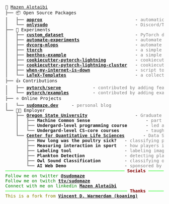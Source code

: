 <pre style="font-family:Menlo,'DejaVu Sans Mono',consolas,'Courier New',monospace">🙂 <a href="https://sudomaze.dev">Mazen Alotaibi</a>                                                                                   
<span style="color: #808080; text-decoration-color: #808080">┣━━ </span>📦 Open Source Packages                                                                         
<span style="color: #808080; text-decoration-color: #808080">┃   ┣━━ </span><span style="font-weight: bold"><a href="https://github.com/approx-ml/approx">approx</a></span>                                   - <span style="color: #808080; text-decoration-color: #808080">automatic quantization library</span>                   
<span style="color: #808080; text-decoration-color: #808080">┃   ┗━━ </span><span style="font-weight: bold"><a href="https://github.com/sudomaze/onlysudo">onlysudo</a></span>                                 - <span style="color: #808080; text-decoration-color: #808080">Discord/Twitch bot that uses AI models</span>           
<span style="color: #808080; text-decoration-color: #808080">┣━━ </span>🔬 Experiments                                                                                  
<span style="color: #808080; text-decoration-color: #808080">┃   ┣━━ </span><span style="font-weight: bold"><a href="https://github.com/sudomaze/custom_dataset">custom_dataset</a></span>                           - <span style="color: #808080; text-decoration-color: #808080">PyTorch dataset example for custom dataset</span>       
<span style="color: #808080; text-decoration-color: #808080">┃   ┣━━ </span><span style="font-weight: bold"><a href="https://github.com/sudomaze/automate-experiments">automate-experiments</a></span>                     - <span style="color: #808080; text-decoration-color: #808080">automate experiments using GitHub Actions</span>        
<span style="color: #808080; text-decoration-color: #808080">┃   ┣━━ </span><span style="font-weight: bold"><a href="https://github.com/sudomaze/dvcorg-mlops">dvcorg-mlops</a></span>                             - <span style="color: #808080; text-decoration-color: #808080">automate experiments using DVC</span>                   
<span style="color: #808080; text-decoration-color: #808080">┃   ┣━━ </span><span style="font-weight: bold"><a href="https://github.com/sudomaze/ttorch">ttorch</a></span>                                   - <span style="color: #808080; text-decoration-color: #808080">a simple wrapper for PyTorch</span>                     
<span style="color: #808080; text-decoration-color: #808080">┃   ┣━━ </span><span style="font-weight: bold"><a href="https://github.com/sudomaze/benthos-example">benthos-example</a></span>                          - <span style="color: #808080; text-decoration-color: #808080">a simple example of using Benthos</span>                
<span style="color: #808080; text-decoration-color: #808080">┃   ┣━━ </span><span style="font-weight: bold"><a href="https://github.com/sudomaze/cookiecutter-pytorch-lightning">cookiecutter-pytorch-lightning</a></span>           - <span style="color: #808080; text-decoration-color: #808080">cookiecutter PyTorch Lightning</span>                   
<span style="color: #808080; text-decoration-color: #808080">┃   ┣━━ </span><span style="font-weight: bold"><a href="https://github.com/sudomaze/cookiecutter-pytorch-lightning-cluster">cookiecutter-pytorch-lightning-cluster</a></span>   - <span style="color: #808080; text-decoration-color: #808080">cookiecutter PyTorch Lightning for cluster</span>       
<span style="color: #808080; text-decoration-color: #808080">┃   ┣━━ </span><span style="font-weight: bold"><a href="https://github.com/sudomaze/when-my-internet-is-down">when-my-internet-is-down</a></span>                 - <span style="color: #808080; text-decoration-color: #808080">script to log when your interet is down</span>          
<span style="color: #808080; text-decoration-color: #808080">┃   ┗━━ </span><span style="font-weight: bold"><a href="https://github.com/sudomaze/LaTeX-Templates">LaTeX-Templates</a></span>                          - <span style="color: #808080; text-decoration-color: #808080">a collection of LaTeX templates</span>                  
<span style="color: #808080; text-decoration-color: #808080">┣━━ </span>👍 Contributions                                                                                
<span style="color: #808080; text-decoration-color: #808080">┃   ┣━━ </span><span style="font-weight: bold"><a href="https://github.com/pytorch/serve/pulls?q=sudomaze">pytorch/serve</a></span>            - <span style="color: #808080; text-decoration-color: #808080">contributed by adding features</span>                                   
<span style="color: #808080; text-decoration-color: #808080">┃   ┗━━ </span><span style="font-weight: bold"><a href="https://github.com/pytorch/examples/pulls?q=sudomaze">pytorch/examples</a></span>         - <span style="color: #808080; text-decoration-color: #808080">contributed by adding examples</span>                                   
<span style="color: #808080; text-decoration-color: #808080">┣━━ </span>⭐ Online Projects                                                                              
<span style="color: #808080; text-decoration-color: #808080">┃   ┗━━ </span><span style="font-weight: bold"><a href="https://sudomaze.dev">sudomaze.dev</a></span>     - <span style="color: #808080; text-decoration-color: #808080">personal blog</span>                                                            
<span style="color: #808080; text-decoration-color: #808080">┗━━ </span>👨‍💻 Employer                                                                                   
<span style="color: #808080; text-decoration-color: #808080">    ┣━━ </span><span style="font-weight: bold"><a href="https://oregonstate.edu/">Oregon State University</a></span>                  - <span style="color: #808080; text-decoration-color: #808080">Graduate Research/Teaching Assistant</span>             
<span style="color: #808080; text-decoration-color: #808080">    ┃   ┣━━ </span><span style="font-weight: bold">Machine Common Sense</span>                     - <span style="color: #808080; text-decoration-color: #808080">part of the CV team and core-maintainer</span>      
<span style="color: #808080; text-decoration-color: #808080">    ┃   ┣━━ </span><span style="font-weight: bold">Undergard-level programming course</span>       - <span style="color: #808080; text-decoration-color: #808080">led a team of 4 undergrad TAs</span>                
<span style="color: #808080; text-decoration-color: #808080">    ┃   ┗━━ </span><span style="font-weight: bold">Undergard-level CS-core courses</span>          - <span style="color: #808080; text-decoration-color: #808080">taught 5 courses in the CS department</span>        
<span style="color: #808080; text-decoration-color: #808080">    ┗━━ </span><span style="font-weight: bold"><a href="https://cqls.oregonstate.edu/">Center for Quantitative Life Sciences</a></span>       - <span style="color: #808080; text-decoration-color: #808080">Data Scientist and Undergrad Lead Researcher</span>  
<span style="color: #808080; text-decoration-color: #808080">        ┣━━ </span><span style="font-weight: bold">How long was the poultry sick?</span>   - <span style="color: #808080; text-decoration-color: #808080">classifying poultry diseases from sound data</span>         
<span style="color: #808080; text-decoration-color: #808080">        ┣━━ </span><span style="font-weight: bold">Measuring interaction in sport</span>   - <span style="color: #808080; text-decoration-color: #808080">how players interact with each others</span>                
<span style="color: #808080; text-decoration-color: #808080">        ┣━━ </span><span style="font-weight: bold">Labeling tool</span>                    - <span style="color: #808080; text-decoration-color: #808080">labeling images for object detection tasks</span>           
<span style="color: #808080; text-decoration-color: #808080">        ┣━━ </span><span style="font-weight: bold">Plankton Detection</span>               - <span style="color: #808080; text-decoration-color: #808080">detecting plankton from imagery data</span>                 
<span style="color: #808080; text-decoration-color: #808080">        ┣━━ </span><span style="font-weight: bold">Owl Sound Classification</span>         - <span style="color: #808080; text-decoration-color: #808080">classifying owl type from sound data</span>                 
<span style="color: #808080; text-decoration-color: #808080">        ┗━━ </span><span style="font-weight: bold">AI Web Demo</span>                      - <span style="color: #808080; text-decoration-color: #808080">sponsored by TechData, IBM, NVIDIA, and AMD</span>          
<span style="color: #00ff00; text-decoration-color: #00ff00">───────────────────────────────────────────── </span><span style="color: #800000; text-decoration-color: #800000; font-weight: bold">Socials</span><span style="color: #00ff00; text-decoration-color: #00ff00"> ──────────────────────────────────────────────</span>
<span style="color: #008000; text-decoration-color: #008000">Follow me on twitter </span><span style="color: #008000; text-decoration-color: #008000; font-weight: bold"><a href="https://twitter.com/sudomaze">@sudomaze</a></span>
<span style="color: #008000; text-decoration-color: #008000">Follow me on twitch </span><span style="color: #008000; text-decoration-color: #008000; font-weight: bold"><a href="https://twitch.tv/sudomaze">ttv/sudomaze</a></span>
<span style="color: #008000; text-decoration-color: #008000">Connect with me on linkedin </span><span style="color: #008000; text-decoration-color: #008000; font-weight: bold"><a href="https://linkedin.com/in/sudomaze">Mazen Alotaibi</a></span>
<span style="color: #00ff00; text-decoration-color: #00ff00">────────────────────────────────────────────── </span><span style="color: #800000; text-decoration-color: #800000; font-weight: bold">Thanks</span><span style="color: #00ff00; text-decoration-color: #00ff00"> ──────────────────────────────────────────────</span>
<span style="color: #808000; text-decoration-color: #808000">This is a fork from </span><span style="color: #808000; text-decoration-color: #808000; font-weight: bold"><a href="https://github.com/koaning/koaning">Vincent D. Warmerdam (koaning)</a></span>
</pre>
